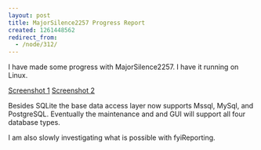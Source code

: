 ```yaml
---
layout: post
title: MajorSilence2257 Progress Report
created: 1261448562
redirect_from:
  - /node/312/
---
```

I have made some progress with MajorSilence2257.  I have it running on Linux.

<a href="http://majorsilence.com/sites/default/files/SS-2009.12.21-22.40.03.png">Screenshot 1</a>
<a href="http://majorsilence.com/sites/default/files/SS-2009.12.21-22.45.07.png">Screenshot 2</a>

Besides SQLite the base data access layer now supports Mssql, MySql, and PostgreSQL.  Eventually the maintenance and and GUI will support all four database types. 

I am also slowly investigating what is possible with fyiReporting.
